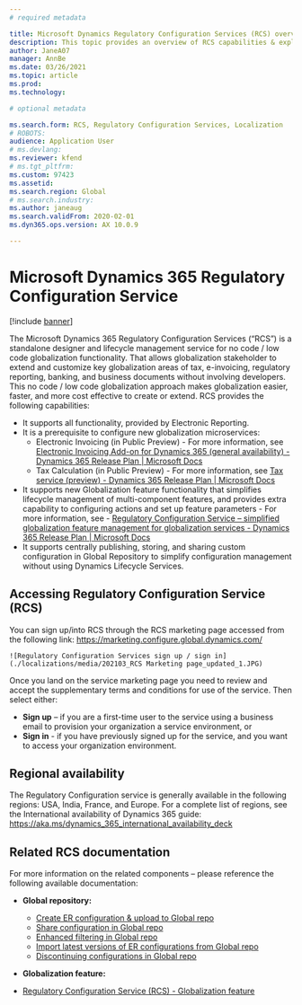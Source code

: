 ```yaml
---
# required metadata

title: Microsoft Dynamics Regulatory Configuration Services (RCS) overview
description: This topic provides an overview of RCS capabilities & explains how to access the service
author: JaneA07
manager: AnnBe
ms.date: 03/26/2021
ms.topic: article
ms.prod: 
ms.technology: 

# optional metadata

ms.search.form: RCS, Regulatory Configuration Services, Localization
# ROBOTS: 
audience: Application User
# ms.devlang: 
ms.reviewer: kfend
# ms.tgt_pltfrm: 
ms.custom: 97423
ms.assetid: 
ms.search.region: Global
# ms.search.industry: 
ms.author: janeaug
ms.search.validFrom: 2020-02-01
ms.dyn365.ops.version: AX 10.0.9

---
```

# Microsoft Dynamics 365 Regulatory Configuration Service

[!include [banner](../includes/banner.md)]

The Microsoft Dynamics 365 Regulatory Configuration Services (“RCS”) is a standalone designer and lifecycle management service for no code / low code globalization functionality. That allows globalization stakeholder to extend and customize key globalization areas of tax, e-invoicing, regulatory reporting, banking, and business documents without involving developers. This no code / low code globalization approach makes globalization easier, faster, and more cost effective to create or extend.
RCS provides the following capabilities:
- It supports all functionality, provided by Electronic Reporting.
- It is a prerequisite to configure new globalization microservices:
  -	Electronic Invoicing (in Public Preview) - For more information, see [Electronic Invoicing Add-on for Dynamics 365 (general availability) - Dynamics 365 Release Plan | Microsoft Docs](https://docs.microsoft.com/en-us/dynamics365-release-plan/2021wave1/finance-operations/dynamics365-finance/electronic-invoicing-add-on-dynamics-365-ga.md)
  -	Tax Calculation (in Public Preview) - For more information, see [Tax service (preview) - Dynamics 365 Release Plan | Microsoft Docs](https://docs.microsoft.com/en-us/dynamics365-release-plan/2021wave1/finance-operations/dynamics365-finance/tax-service-preview.md)
-	It supports new Globalization feature functionality that simplifies lifecycle management of multi-component features, and provides extra capability to configuring actions and set up feature parameters - For more information, see - [Regulatory Configuration Service – simplified globalization feature management for globalization services - Dynamics 365 Release Plan | Microsoft Docs](https://docs.microsoft.com/en-us/dynamics365-release-plan/2021wave1/finance-operations/dynamics365-finance/regulatory-configuration-service-simplified-globalization-feature-management-globalization-services.md)
-	It supports centrally publishing, storing, and sharing custom configuration in Global Repository to simplify configuration management without using Dynamics Lifecycle Services.

## Accessing Regulatory Configuration Service (RCS)
You can sign up/into RCS through the RCS marketing page accessed from the following link: https://marketing.configure.global.dynamics.com/ 

    ![Regulatory Configuration Services sign up / sign in](./localizations/media/202103_RCS Marketing page_updated_1.JPG) 
    
Once you land on the service marketing page you need to review and accept the supplementary terms and conditions for use of the service. Then select either:
-	**Sign up** – if you are a first-time user to the service using a business email to provision your organization a service environment, or 
-	**Sign in** - if you have previously signed up for the service, and you want to access your organization environment.

## Regional availability
The Regulatory Configuration service is generally available in the following regions: USA, India, France, and Europe.
For a complete list of regions, see the International availability of Dynamics 365 guide: https://aka.ms/dynamics_365_international_availability_deck 

## Related RCS documentation
For more information on the related components – please reference the following available documentation:
- **Global repository:**
  -	[Create ER configuration & upload to Global repo](https://docs.microsoft.com/en-us/dynamics365/finance/localizations/rcs-global-repo-upload?toc=/dynamics365/finance/toc.json.md)	
  -	[Share configuration in Global repo](https://docs.microsoft.com/en-us/dynamics365/finance/localizations/rcs-global-repo-share-configuration?toc=/dynamics365/finance/toc.json.md)	
  -	[Enhanced filtering in Global repo](https://docs.microsoft.com/en-us/dynamics365/finance/localizations/enhanced-filtering-global-repo?toc=/dynamics365/finance/toc.json.md)	
  -	[Import latest versions of ER configurations from Global repo](https://docs.microsoft.com/en-us/dynamics365/fin-ops-core/dev-itpro/analytics/er-download-configurations-global-repo?toc=/dynamics365/finance/toc.json.md) 
  -	[Discontinuing configurations in Global repo](https://docs.microsoft.com/en-us/dynamics365/finance/localizations/discontinuing-configurations-rcs-global-repo?toc=/dynamics365/finance/toc.json.md)

-	**Globalization feature:**
  -	[Regulatory Configuration Service (RCS) - Globalization feature](https://docs.microsoft.com/en-us/dynamics365-release-plan/2021wave1/finance-operations/dynamics365-finance/regulatory-configuration-service-simplified-globalization-feature-management-globalization-services.md)



